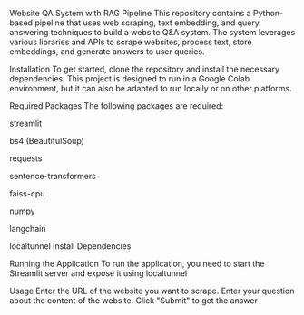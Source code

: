 Website QA System with RAG Pipeline
This repository contains a Python-based pipeline that uses web scraping, text embedding, and query answering techniques to build a website Q&A system. The system leverages various libraries and APIs to scrape websites, process text, store embeddings, and generate answers to user queries.

Installation
To get started, clone the repository and install the necessary dependencies. This project is designed to run in a Google Colab environment, but it can also be adapted to run locally or on other platforms.

Required Packages
The following packages are required:

streamlit

bs4 (BeautifulSoup)

requests

sentence-transformers

faiss-cpu

numpy

langchain

localtunnel
Install Dependencies

Running the Application
To run the application, you need to start the Streamlit server and expose it using localtunnel

Usage
Enter the URL of the website you want to scrape.
Enter your question about the content of the website.
Click "Submit" to get the answer